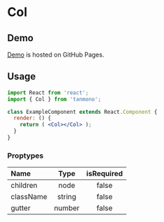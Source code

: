 # Col

## Demo

[Demo](https://rike422.github.io/tanmono/?selectedKind=Col) is hosted on GitHub Pages.

## Usage

```jsx
import React from 'react';
import { Col } from 'tanmono';

class ExampleComponent extends React.Component {
  render: () {
    return ( <Col></Col> );
  }
}
```

### Proptypes

| Name | Type | isRequired |
|:----------|:--------:|:--------:|
| children | node | false |
| className | string | false |
| gutter | number | false |

